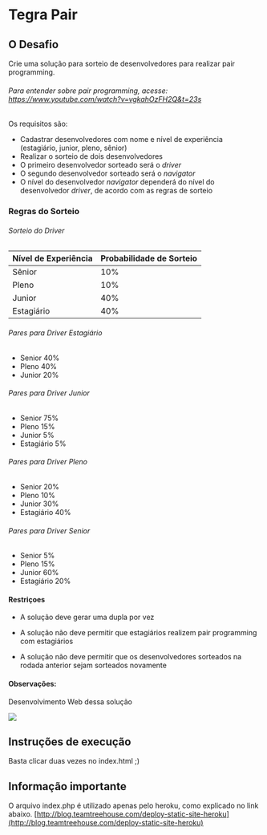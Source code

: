 # Tegra Pair

O Desafio
----------
Crie uma solução para sorteio de desenvolvedores para realizar pair programming.

###### Para entender sobre pair programming, acesse: https://www.youtube.com/watch?v=vgkahOzFH2Q&t=23s

Os requisitos são:

* Cadastrar desenvolvedores com nome e nível de experiência (estagiário, junior, pleno, sênior)
* Realizar o sorteio de dois desenvolvedores
* O primeiro desenvolvedor sorteado será o *driver*
* O segundo desenvolvedor sorteado será o *navigator*
* O nível do desenvolvedor *navigator* dependerá do nível do desenvolvedor *driver*, de acordo com as regras de sorteio

### Regras do Sorteio



###### Sorteio do Driver
| Nível de Experiência | Probabilidade de Sorteio |
|------------------------|------------------------|
|Sênior|10%|
|Pleno|10%|
|Junior|40%|
|Estagiário|40%|


###### Pares para Driver Estagiário
* Senior 40%
* Pleno 40%
* Junior 20%

###### Pares para Driver Junior
* Senior 75%
* Pleno 15%
* Junior 5%
* Estagiário 5%

###### Pares para Driver Pleno
* Senior 20%
* Pleno 10%
* Junior 30%
* Estagiário 40%

###### Pares para Driver Senior
* Senior 5%
* Pleno 15%
* Junior 60%
* Estagiário 20%

#### Restriçoes
* A solução deve gerar uma dupla por vez  

* A solução não deve permitir que estagiários realizem pair programming com estagiários  

* A solução não deve permitir que os desenvolvedores sorteados na rodada anterior sejam sorteados novamente  


#### Observações:
Desenvolvimento Web dessa solução

[![](https://s23.postimg.org/lvfz9brkb/Screen_Shot_2016_12_14_at_10_46_12_PM.png)](https://s23.postimg.org/lvfz9brkb/Screen_Shot_2016_12_14_at_10_46_12_PM.png)


## Instruções de execução

Basta clicar duas vezes no index.html ;)

## Informação importante

O arquivo index.php é utilizado apenas pelo heroku, como explicado no link abaixo.
[http://blog.teamtreehouse.com/deploy-static-site-heroku](http://blog.teamtreehouse.com/deploy-static-site-heroku)

